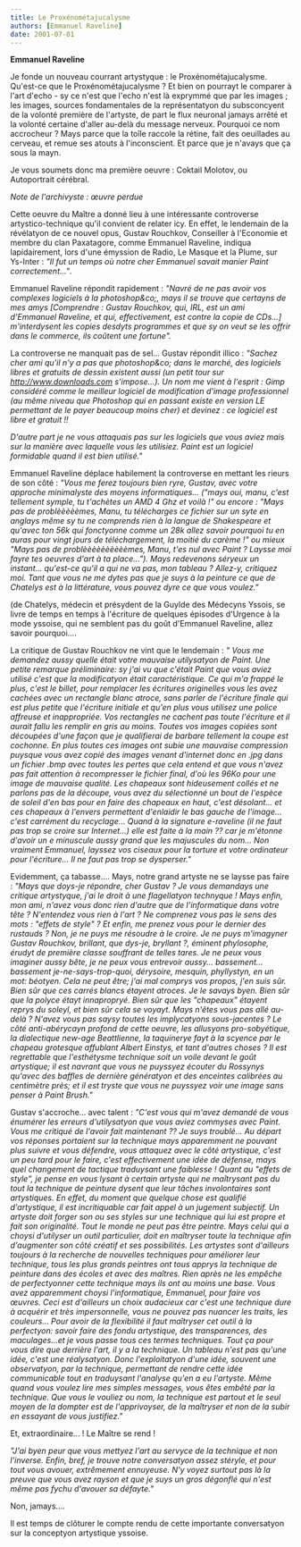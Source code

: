 ```yaml
---
title: Le Proxénométajucalysme
authors: [Emmanuel Raveline]
date: 2001-07-01
---
```


**Emmanuel Raveline**

Je fonde un nouveau courrant artystyque : le Proxénométajucalysme. Qu'est-ce que le Proxénométajucalysme ? Et bien on pourrayt le comparer à l'art d'echo - sy ce n'est que l'echo n'est là exprymmé que par les images ; les images, sources fondamentales de la représentatyon du subsconcyent de la volonté première de l'artyste, de part le flux neuronal jamays arrêté et la volonté certaine d'aller au-delà du message nerveux. Pourquoi ce nom accrocheur ? Mays parce que la toîle raccole la rétine, fait des oeuillades au cerveau, et remue ses atouts à l'inconscient. Et parce que je n'avays que ça sous la mayn.

Je vous soumets donc ma première oeuvre : Coktail Molotov, ou Autoportrait cérébral.

_Note de l'archivyste : œuvre perdue_

Cette oeuvre du Maître a donné lieu à une intéressante controverse artystico-technique qu'il convient de relater icy.
En effet, le lendemain de la révélatyon de ce nouvel opus, Gustav Rouchkov, Conseiller à l'Economie et membre du clan Paxatagore, comme Emmanuel Raveline, indiqua lapidairement, lors d'une émyssion de Radio, Le Masque et la Plume, sur Ys-Inter : _"Il fut un temps où notre cher Emmanuel savait manier Paint correctement…"_.

Emmanuel Raveline répondit rapidement : _"Navré de ne pas avoir vos complexes logiciels à la photoshop&co;, mays il se trouve que certayns de mes amys [Comprendre : Gustav Rouchkov, qui, IRL, est un ami d'Emmanuel Raveline, et qui, effectivement, est contre la copie de CDs...] m'interdysent les copies desdyts programmes et que sy on veut se les offrir dans le commerce, ils coûtent une fortune"._

La controverse ne manquait pas de sel... Gustav répondit illico : _"Sachez cher ami qu'il n'y a pas que photoshop&co; dans le marché, des logiciels libres et gratuits de dessin existent aussi (un petit tour sur http://www.downloads.com s'impose…). Un nom me vient à l'esprit : Gimp considéré comme le meilleur logiciel de modification d'image professionnel (au même niveau que Photoshop qui en passant existe en version LE permettant de le payer beaucoup moins cher) et devinez : ce logiciel est libre et gratuit !!_

_D'autre part je ne vous attaquais pas sur les logiciels que vous aviez mais sur la manière avec laquelle vous les utilisiez. Paint est un logiciel formidable quand il est bien utilisé."_

Emmanuel Raveline déplace habilement la controverse en mettant les rieurs de son côté : _"Vous me ferez toujours bien ryre, Gustav, avec votre approche minimalyste des moyens informatiques... ("mays oui, manu, c'est tellement symple, tu t'achètes un AMD 4 Ghz et voilà !" ou encore : "Mays pas de problèèèèèmes, Manu, tu télécharges ce fichier sur un syte en anglays même sy tu ne comprends rien à la langue de Shakespeare et qu'avec ton 56k qui fonctyonne comme un 28k allez savoir pourquoi tu en auras pour vingt jours de téléchargement, la moitié du carème !" ou mieux "Mays pas de problèèèèèèèèèèmes, Manu, t'es nul avec Paint ? Laysse moi fayre tes oeuvres d'art à ta place...")._
_Mays redevenons séryeux un instant... qu'est-ce qu'il a qui ne va pas, mon tableau ? Allez-y, critiquez moi. Tant que vous ne me dytes pas que je suys à la peinture ce que de Chatelys est à la littérature, vous pouvez dyre ce que vous voulez."_

(de Chatelys, médecin et présydent de la Guylde des Médecyns Yssois, se livre de temps en temps à l'écriture de quelques épisodes d'Urgence à la mode yssoise, qui ne semblent pas du goût d'Emmanuel Raveline, allez savoir pourquoi....

La critique de Gustav Rouchkov ne vint que le lendemain : _" Vous me demandez aussy quelle était votre mauvaise utilysatyon de Paint._
_Une petite remarque préliminaire: sy j'ai vu que c'était Paint que vous aviez utilisé c'est que la modificatyon était caractéristique. Ce qui m'a frappé le plus, c'est le billet, pour remplacer les écritures originelles vous les avez cachées avec un rectangle blanc atroce, sans parler de l'écriture finale qui est plus petite que l'écriture initiale et qu'en plus vous utilisez une police affreuse et inappropriée. Vos rectangles ne cachent pas toute l'écriture et il aurait fallu les remplir en gris au moins._
_Toutes vos images copiées sont découpées d'une façon que je qualifierai de barbare tellement la coupe est cochonne. En plus toutes ces images ont subie une mauvaise compression puysque vous avez copié des images venant d'internet donc en .jpg dans un fichier .bmp avec toutes les pertes que cela entend et que vous n'avez pas fait attention à recompresser le fichier final, d'où les 96Ko pour une image de mauvaise qualité._
_Les chapeaux sont hideusement collés et ne parlons pas de la découpe, vous avez du sélectionné un bout de l'espèce de soleil d'en bas pour en faire des chapeaux en haut, c'est désolant... et ces chapeaux à l'envers permettent d'enlaidir le bas gauche de l'image... c'est carrément du recyclage..._
_Quand à la signature e-raveline (il ne faut pas trop se croire sur Internet...) elle est faite à la main ?? car je m'étonne d'avoir un e minuscule aussy grand que les majuscules du nom... Non vraiment Emmanuel, layssez vos ciseaux pour la torture et votre ordinateur pour l'écriture... Il ne faut pas trop se dysperser."_

Evidemment, ça tabasse.... Mays, notre grand artyste ne se laysse pas faire : _"Mays que doys-je répondre, cher Gustav ?_
_Je vous demandays une critique artystyque, j'ai le droit à une flagellatyon technyque ! Mays enfin, mon ami, n'avez vous donc rien d'autre que de l'informatique dans votre tête ? N'entendez vous rien à l'art ? Ne comprenez vous pas le sens des mots : "effets de style" ? Et enfin, me prenez vous pour le dernier des rustauds ?_
_Non, je ne puys me résoudre à le croire. Je ne puys m'imagyner Gustav Rouchkov, brillant, que dys-je, bryllant ?, éminent phylosophe, érudyt de première classe souffrant de telles tares. Je ne peux vous imaginer aussy bête, je ne peux vous entrevoir aussy... bassement... bassement je-ne-says-trop-quoi, dérysoire, mesquin, phyllystyn, en un mot: béotyen. Cela ne peut être; j'ai mal comprys vos propos, j'en suis sûr._
_Bien sûr que ces carrés blancs étayent atroces. Je le savays byen. Bien sûr que la polyce étayt innapropryé. Bien sûr que les "chapeaux" étayent reprys du soleyl, et bien sûr cela se voyayt._
_Mays n'êtes vous pas allé au-delà ? N'avez vous pas saysy toutes les implycatyons sous-jacentes ? Le côté anti-abérycayn profond de cette oeuvre, les allusyons pro-sobyétique, la dialectique new-age Beattlienne, la taquinerye fayt à la scyence par le chapeau grotesque affublant Albert Einstys, et tant d'autres choses ?_
_Il est regrettable que l'esthétysme technique soit un voile devant le goût artystique; il est navrant que vous ne puyssyez écouter du Rossynys qu'avec des baffles de dernière génératyon et des enceintes calibrées au centimètre près; et il est tryste que vous ne puyssyez voir une image sans penser à Paint Brush."_

Gustav s'accroche... avec talent :
_"C'est vous qui m'avez demandé de vous énumérer les erreurs d'utilysatyon que vous aviez commyses avec Paint. Vous me critiqué de l'avoir fait maintenant ?? Je suys troublé..._
_Au départ vos réponses portaient sur la technique mays apparemment ne pouvant plus suivre et vous défendre, vous attaquez avec le côté artystique, c'est un peu tard pour le faire, c'est effectivement une idée de défense, mays quel changement de tactique traduysant une faiblesse !_
_Quant au "effets de style", je pense en vous lysant à certain artyste qui ne maîtrysant pas du tout la technique de peinture dysent que leur tâches involontaires sont artystiques. En effet, du moment que quelque chose est qualifié d'artystique, il est incritiquable car fait appel à un jugement subjectif._
_Un artyste doit forger son ou ses styles sur une technique qui lui est propre et fait son originalité. Tout le monde ne peut pas être peintre. Mays celui qui a choysi d'utilyser un outil particulier, doit en maîtryser toute la technique afin d'augmenter son côté créatif et ses possibilités. Les artystes sont d'ailleurs toujours à la recherche de nouvelles techniques pour améliorer leur technique, tous les plus grands peintres ont tous apprys la technique de peinture dans des écoles et avec des maîtres. Rien après ne les empêche de perfectyonner cette technique mays ils ont au moins une base._
_Vous avez apparemment choysi l'informatique, Emmanuel, pour faire vos œuvres. Ceci est d'ailleurs un choix audacieux car c'est une technique dure à acquérir et très impersonnelle, vous ne pouvez pas nuancer les traits, les couleurs... Pour avoir de la flexibilité il faut maîtryser cet outil à la perfectyon: savoir faire des fondu artystique, des transparences, des maculages...et je vous passe tous ces termes techniques._
_Tout ça pour vous dire que derrière l'art, il y a la technique. Un tableau n'est pas qu'une idée, c'est une réalysatyon. Donc l'exploitatyon d'une idée, souvent une observatyon, par la technique, permettant de rendre cette idée communicable tout en traduysant l'analyse qu'en a eu l'artyste._
_Même quand vous voulez lire mes simples messages, vous êtes embêté par la technique. Que vous le vouliez ou nom, la technique est partout et le seul moyen de la dompter est de l'apprivoyser, de la maîtryser et non de la subir en essayant de vous justifiez."_

Et, extraordinaire... ! Le Maître se rend !

_"J'ai byen peur que vous mettyez l'art au servyce de la technique et non l'inverse. Enfin, bref, je trouve notre conversatyon assez stéryle, et pour tout vous avouer, extrêmement ennuyeuse. N'y voyez surtout pas là la preuve que vous avez rayson et que je suys un gros dégonflé qui n'est même pas fychu d'avouer sa défayte."_

Non, jamays....

Il est temps de clôturer le compte rendu de cette importante conversatyon sur la conceptyon artystique yssoise.
